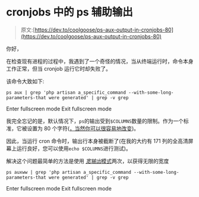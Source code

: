 # cronjobs 中的 ps 辅助输出

> 原文:[https://dev.to/coolgoose/ps-aux-output-in-cronjobs-80](https://dev.to/coolgoose/ps-aux-output-in-cronjobs-80)

你好，

在检查现有进程的过程中，我遇到了一个奇怪的情况，当从终端运行时，命令本身工作正常，但当 cronjob 运行它时却失败了。

该命令大致如下:

```
ps aux | grep 'php artisan a_specific_command --with-some-long-parameters-that were generated' | grep -v grep 
```

Enter fullscreen mode Exit fullscreen mode

我完全忘记的是，默认情况下，`ps`的输出受到`$COLUMNS`数量的限制。作为一个标准，它被设置为 80 个字符([，当然你可以很容易地改变](https://askubuntu.com/questions/219547/how-do-i-get-more-than-80-columns-in-command-line-mode))。

因此，当运行 cron 命令时，输出行本身被截断了(在我的大约有 171 列的全高清屏幕上运行良好，您可以使用`echo $COLUMNS`进行测试)。

解决这个问题最简单的方法是使用 [*宽输出*模式](http://man7.org/linux/man-pages/man1/ps.1.html)两次，以获得无限的宽度

```
ps auxww | grep 'php artisan a_specific_command --with-some-long-parameters-that were generated' | grep -v grep 
```

Enter fullscreen mode Exit fullscreen mode